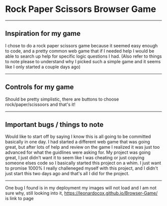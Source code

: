# Rock Paper Scissors Browser Game

---

## Inspiration for my game

I chose to do a rock paper scissors game because it seemed easy enough to code, and a pretty common web game that if I needed help I would be able to search up help for specific logic questions I had. (Also refer to things to note please to understand why I picked such a simple game and it seems like I only started a couple days ago)

---

## Controls for my game

Should be pretty simplistic, there are buttons to choose rock/paper/scissoors and that's it!

---

## Important bugs / things to note

Would like to start off by saying I know this is all going to be committed
basically in one day. I had started a different web game that was going great, but after lots of help and review on the game I realized it was just too advanced for what the guidlines were asking for. My project was going great, I just didn't want it to seem like I was cheating or just copying someone elses code so I basically started this project on a whim. I just want to promise 1000% I really challeneged myself with this project, and I didn't just start this two days ago and that's all I did for the project.

---

One bug I found is in my deployment my images will not load and I am not sure why, still looking into it,
https://leonardocox.github.io/Browser-Game/ is link to page
